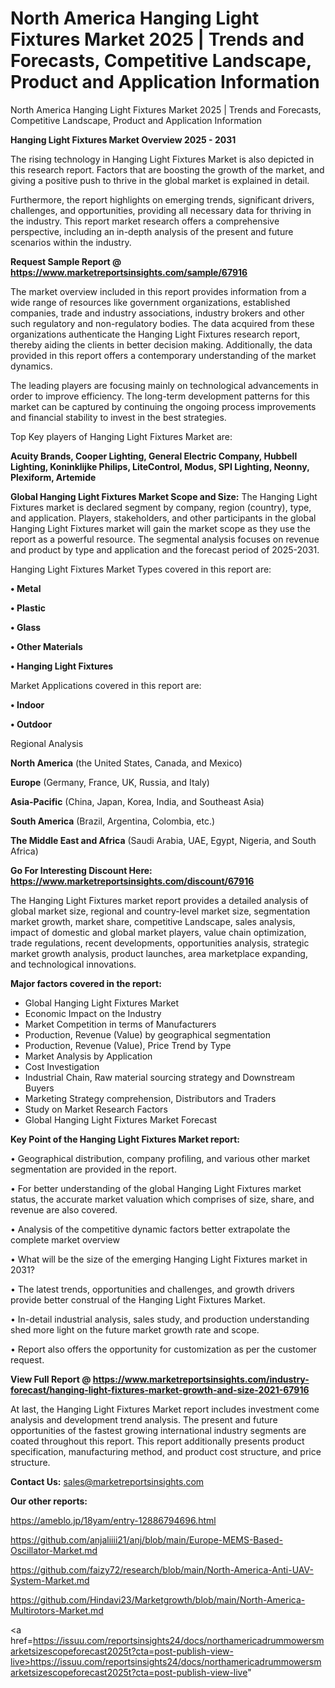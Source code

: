 # North America Hanging Light Fixtures Market 2025 | Trends and Forecasts, Competitive Landscape, Product and Application Information
North America Hanging Light Fixtures Market 2025 | Trends and Forecasts, Competitive Landscape, Product and Application Information

<Strong> Hanging Light Fixtures Market Overview 2025 - 2031</strong>

The rising technology in Hanging Light Fixtures Market is also depicted in this research report. Factors that are boosting the growth of the market, and giving a positive push to thrive in the global market is explained in detail.

Furthermore, the report highlights on emerging trends, significant drivers, challenges, and opportunities, providing all necessary data for thriving in the industry. This report market research offers a comprehensive perspective, including an in-depth analysis of the present and future scenarios within the industry.

<strong>Request Sample Report @ <a href=https://www.marketreportsinsights.com/sample/67916>https://www.marketreportsinsights.com/sample/67916</a></strong>

The market overview included in this report provides information from a wide range of resources like government organizations, established companies, trade and industry associations, industry brokers and other such regulatory and non-regulatory bodies. The data acquired from these organizations authenticate the Hanging Light Fixtures research report, thereby aiding the clients in better decision making. Additionally, the data provided in this report offers a contemporary understanding of the market dynamics.

The leading players are focusing mainly on technological advancements in order to improve efficiency. The long-term development patterns for this market can be captured by continuing the ongoing process improvements and financial stability to invest in the best strategies.

Top Key players of Hanging Light Fixtures Market are:

<strong>Acuity Brands, Cooper Lighting, General Electric Company, Hubbell Lighting, Koninklijke Philips, LiteControl, Modus, SPI Lighting, Neonny, Plexiform, Artemide</strong>

<strong><b>Global Hanging Light Fixtures Market Scope and Size:</b></strong>
The Hanging Light Fixtures market is declared segment by company, region (country), type, and application. Players, stakeholders, and other participants in the global Hanging Light Fixtures market will gain the market scope as they use the report as a powerful resource. The segmental analysis focuses on revenue and product by type and application and the forecast period of 2025-2031.

Hanging Light Fixtures Market Types covered in this report are:

<strong>• Metal

• Plastic

• Glass

• Other Materials

• Hanging Light Fixtures</strong>

Market Applications covered in this report are:

<strong>• Indoor

• Outdoor</strong> 

Regional Analysis

<strong>North America</strong> (the United States, Canada, and Mexico)

<strong>Europe</strong> (Germany, France, UK, Russia, and Italy)

<strong>Asia-Pacific</strong> (China, Japan, Korea, India, and Southeast Asia)

<strong>South America</strong> (Brazil, Argentina, Colombia, etc.)

<strong>The Middle East and Africa</strong> (Saudi Arabia, UAE, Egypt, Nigeria, and South Africa)

<strong>Go For Interesting Discount Here: <a href=https://www.marketreportsinsights.com/discount/67916>https://www.marketreportsinsights.com/discount/67916</a></strong>

The Hanging Light Fixtures market report provides a detailed analysis of global market size, regional and country-level market size, segmentation market growth, market share, competitive Landscape, sales analysis, impact of domestic and global market players, value chain optimization, trade regulations, recent developments, opportunities analysis, strategic market growth analysis, product launches, area marketplace expanding, and technological innovations.

<strong><b>Major factors covered in the report:</b></strong>
<ul>
  <li>Global Hanging Light Fixtures Market </li>
  <li>Economic Impact on the Industry</li>
  <li>Market Competition in terms of Manufacturers</li>
  <li>Production, Revenue (Value) by geographical segmentation</li>
  <li>Production, Revenue (Value), Price Trend by Type</li>
  <li>Market Analysis by Application</li>
  <li>Cost Investigation</li>
  <li>Industrial Chain, Raw material sourcing strategy and Downstream Buyers</li>
  <li>Marketing Strategy comprehension, Distributors and Traders</li>
  <li>Study on Market Research Factors</li>
  <li>Global Hanging Light Fixtures Market Forecast</li>
</ul>

<strong><b>Key Point of the Hanging Light Fixtures Market report:</b></strong>

• Geographical distribution, company profiling, and various other market segmentation are provided in the report.

• For better understanding of the global Hanging Light Fixtures market status, the accurate market valuation which comprises of size, share, and revenue are also covered.

• Analysis of the competitive dynamic factors better extrapolate the complete market overview

• What will be the size of the emerging Hanging Light Fixtures market in 2031?

• The latest trends, opportunities and challenges, and growth drivers provide better construal of the Hanging Light Fixtures Market.

• In-detail industrial analysis, sales study, and production understanding shed more light on the future market growth rate and scope.

• Report also offers the opportunity for customization as per the customer request.

<strong><b>View Full Report @ <a href=https://www.marketreportsinsights.com/industry-forecast/hanging-light-fixtures-market-growth-and-size-2021-67916>https://www.marketreportsinsights.com/industry-forecast/hanging-light-fixtures-market-growth-and-size-2021-67916</a></b></strong>


At last, the Hanging Light Fixtures Market report includes investment come analysis and development trend analysis. The present and future opportunities of the fastest growing international industry segments are coated throughout this report. This report additionally presents product specification, manufacturing method, and product cost structure, and price structure.

<strong>Contact Us:</strong>
sales@marketreportsinsights.com

<strong>Our other reports:</strong>

<a href=https://ameblo.jp/18yam/entry-12886794696.html>https://ameblo.jp/18yam/entry-12886794696.html</a>

<a href=https://github.com/anjaliiii21/anj/blob/main/Europe-MEMS-Based-Oscillator-Market.md>https://github.com/anjaliiii21/anj/blob/main/Europe-MEMS-Based-Oscillator-Market.md</a>

<a href=https://github.com/faizy72/research/blob/main/North-America-Anti-UAV-System-Market.md>https://github.com/faizy72/research/blob/main/North-America-Anti-UAV-System-Market.md</a>

<a href=https://github.com/Hindavi23/Marketgrowth/blob/main/North-America-Multirotors-Market.md>https://github.com/Hindavi23/Marketgrowth/blob/main/North-America-Multirotors-Market.md</a>

<a href=https://issuu.com/reportsinsights24/docs/northamericadrummowersmarketsizescopeforecast2025t?cta=post-publish-view-live>https://issuu.com/reportsinsights24/docs/northamericadrummowersmarketsizescopeforecast2025t?cta=post-publish-view-live</a>"
